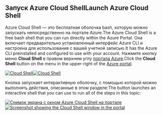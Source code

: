 ## <a name="launch-azure-cloud-shell"></a><span data-ttu-id="1b7ee-101">Запуск Azure Cloud Shell</span><span class="sxs-lookup"><span data-stu-id="1b7ee-101">Launch Azure Cloud Shell</span></span>

<span data-ttu-id="1b7ee-102">Azure Cloud Shell — это бесплатная оболочка bash, которую можно запускать непосредственно на портале Azure.</span><span class="sxs-lookup"><span data-stu-id="1b7ee-102">The Azure Cloud Shell is a free bash shell that you can run directly within the Azure Portal.</span></span> <span data-ttu-id="1b7ee-103">Она включает предварительно установленный интерфейс Azure CLI и настроена для использования с вашей учетной записью.</span><span class="sxs-lookup"><span data-stu-id="1b7ee-103">It has the Azure CLI preinstalled and configured to use with your account.</span></span> <span data-ttu-id="1b7ee-104">Нажмите кнопку меню **Cloud Shell** в правом верхнем углу [портала Azure](https://portal.azure.com).</span><span class="sxs-lookup"><span data-stu-id="1b7ee-104">Click the **Cloud Shell** button on the menu in the upper-right of the [Azure portal](https://portal.azure.com).</span></span>

<span data-ttu-id="1b7ee-105">[![Cloud Shell](../media/cloud-shell-try-it/cloud-shell-menu.png)](https://portal.azure.com)</span><span class="sxs-lookup"><span data-stu-id="1b7ee-105">[![Cloud Shell](../media/cloud-shell-try-it/cloud-shell-menu.png)](https://portal.azure.com)</span></span>

<span data-ttu-id="1b7ee-106">Кнопка запускает интерактивную оболочку, с помощью которой можно выполнять действия, описанные в этом разделе:</span><span class="sxs-lookup"><span data-stu-id="1b7ee-106">The button launches an interactive shell that you can use to run all of the steps in this topic:</span></span>

<span data-ttu-id="1b7ee-107">[![Снимок экрана с окном Azure Cloud Shell на портале](../media/cloud-shell-try-it/cloud-shell-safari.png)](https://portal.azure.com)</span><span class="sxs-lookup"><span data-stu-id="1b7ee-107">[![Screenshot showing the Cloud Shell window in the portal](../media/cloud-shell-try-it/cloud-shell-safari.png)](https://portal.azure.com)</span></span>